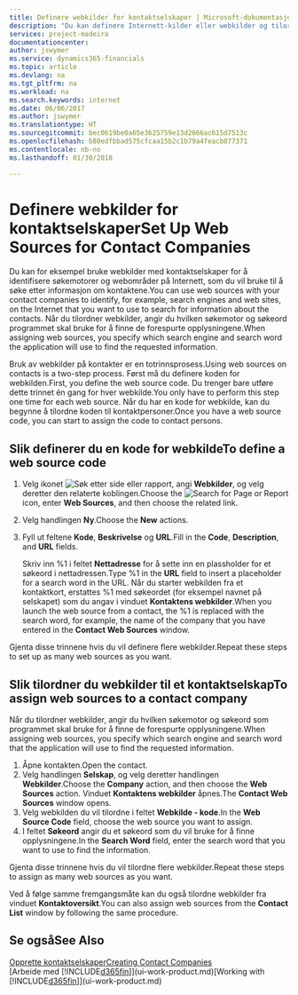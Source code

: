 ```yaml
---
title: Definere webkilder for kontaktselskaper | Microsoft-dokumentasjon
description: "Du kan definere Internett-kilder eller webkilder og tilordne dem til et kontaktselskap for å bidra til å identifisere hvor du vil søke etter informasjon om kontaktene."
services: project-madeira
documentationcenter: 
author: jswymer
ms.service: dynamics365-financials
ms.topic: article
ms.devlang: na
ms.tgt_pltfrm: na
ms.workload: na
ms.search.keywords: internet
ms.date: 06/06/2017
ms.author: jswymer
ms.translationtype: HT
ms.sourcegitcommit: bec0619be0a65e3625759e13d2866ac615d7513c
ms.openlocfilehash: b80edfbbad575cfcaa15b2c1b79a4feacb077371
ms.contentlocale: nb-no
ms.lasthandoff: 01/30/2018

---
```

# <a name="set-up-web-sources-for-contact-companies"></a><span data-ttu-id="d3552-103">Definere webkilder for kontaktselskaper</span><span class="sxs-lookup"><span data-stu-id="d3552-103">Set Up Web Sources for Contact Companies</span></span>
<span data-ttu-id="d3552-104">Du kan for eksempel bruke webkilder med kontaktselskaper for å identifisere søkemotorer og webområder på Internett, som du vil bruke til å søke etter informasjon om kontaktene.</span><span class="sxs-lookup"><span data-stu-id="d3552-104">You can use web sources with your contact companies to identify, for example, search engines and web sites, on the Internet that you want to use to search for information about the contacts.</span></span> <span data-ttu-id="d3552-105">Når du tilordner webkilder, angir du hvilken søkemotor og søkeord programmet skal bruke for å finne de forespurte opplysningene.</span><span class="sxs-lookup"><span data-stu-id="d3552-105">When assigning web sources, you specify which search engine and search word the application will use to find the requested information.</span></span>

<span data-ttu-id="d3552-106">Bruk av webkilder på kontakter er en totrinnsprosess.</span><span class="sxs-lookup"><span data-stu-id="d3552-106">Using web sources on contacts is a two-step process.</span></span> <span data-ttu-id="d3552-107">Først må du definere koden for webkilden.</span><span class="sxs-lookup"><span data-stu-id="d3552-107">First, you define the web source code.</span></span> <span data-ttu-id="d3552-108">Du trenger bare utføre dette trinnet én gang for hver webkilde.</span><span class="sxs-lookup"><span data-stu-id="d3552-108">You only have to perform this step one time for each web source.</span></span> <span data-ttu-id="d3552-109">Når du har en kode for webkilde, kan du begynne å tilordne koden til kontaktpersoner.</span><span class="sxs-lookup"><span data-stu-id="d3552-109">Once you have a web source code, you can start to assign the code to contact persons.</span></span>

## <a name="to-define-a-web-source-code"></a><span data-ttu-id="d3552-110">Slik definerer du en kode for webkilde</span><span class="sxs-lookup"><span data-stu-id="d3552-110">To define a web source code</span></span>
1. <span data-ttu-id="d3552-111">Velg ikonet ![Søk etter side eller rapport](media/ui-search/search_small.png "Søk etter side eller rapport"), angi **Webkilder**, og velg deretter den relaterte koblingen.</span><span class="sxs-lookup"><span data-stu-id="d3552-111">Choose the ![Search for Page or Report](media/ui-search/search_small.png "Search for Page or Report icon") icon, enter **Web Sources**, and then choose the related link.</span></span>
2. <span data-ttu-id="d3552-112">Velg handlingen **Ny**.</span><span class="sxs-lookup"><span data-stu-id="d3552-112">Choose the **New** actions.</span></span>
3. <span data-ttu-id="d3552-113">Fyll ut feltene **Kode**, **Beskrivelse** og **URL**.</span><span class="sxs-lookup"><span data-stu-id="d3552-113">Fill in the **Code**, **Description**, and **URL** fields.</span></span>

    <span data-ttu-id="d3552-114">Skriv inn %1 i feltet **Nettadresse** for å sette inn en plassholder for et søkeord i nettadressen.</span><span class="sxs-lookup"><span data-stu-id="d3552-114">Type %1 in the **URL** field to insert a placeholder for a search word in the URL.</span></span> <span data-ttu-id="d3552-115">Når du starter webkilden fra et kontaktkort, erstattes %1 med søkeordet (for eksempel navnet på selskapet) som du angav i vinduet **Kontaktens webkilder**.</span><span class="sxs-lookup"><span data-stu-id="d3552-115">When you launch the web source from a contact, the %1 is replaced with the search word, for example, the name of the company that you have entered in the **Contact Web Sources** window.</span></span>

<span data-ttu-id="d3552-116">Gjenta disse trinnene hvis du vil definere flere webkilder.</span><span class="sxs-lookup"><span data-stu-id="d3552-116">Repeat these steps to set up as many web sources as you want.</span></span>

## <a name="to-assign-web-sources-to-a-contact-company"></a><span data-ttu-id="d3552-117">Slik tilordner du webkilder til et kontaktselskap</span><span class="sxs-lookup"><span data-stu-id="d3552-117">To assign web sources to a contact company</span></span>
<span data-ttu-id="d3552-118">Når du tilordner webkilder, angir du hvilken søkemotor og søkeord som programmet skal bruke for å finne de forespurte opplysningene.</span><span class="sxs-lookup"><span data-stu-id="d3552-118">When assigning web sources, you specify which search engine and search word that the application will use to find the requested information.</span></span>

1. <span data-ttu-id="d3552-119">Åpne kontakten.</span><span class="sxs-lookup"><span data-stu-id="d3552-119">Open the contact.</span></span>
2. <span data-ttu-id="d3552-120">Velg handlingen **Selskap**, og velg deretter handlingen **Webkilder**.</span><span class="sxs-lookup"><span data-stu-id="d3552-120">Choose the **Company** action, and then choose the **Web Sources** action.</span></span> <span data-ttu-id="d3552-121">Vinduet **Kontaktens webkilder** åpnes.</span><span class="sxs-lookup"><span data-stu-id="d3552-121">The **Contact Web Sources** window opens.</span></span>
3. <span data-ttu-id="d3552-122">Velg webkilden du vil tilordne i feltet **Webkilde - kode**.</span><span class="sxs-lookup"><span data-stu-id="d3552-122">In the **Web Source Code** field, choose the web source you want to assign.</span></span>
4. <span data-ttu-id="d3552-123">I feltet **Søkeord** angir du et søkeord som du vil bruke for å finne opplysningene.</span><span class="sxs-lookup"><span data-stu-id="d3552-123">In the **Search Word** field, enter the search word that you want to use to find the information.</span></span>

<span data-ttu-id="d3552-124">Gjenta disse trinnene hvis du vil tilordne flere webkilder.</span><span class="sxs-lookup"><span data-stu-id="d3552-124">Repeat these steps to assign as many web sources as you want.</span></span>

<span data-ttu-id="d3552-125">Ved å følge samme fremgangsmåte kan du også tilordne webkilder fra vinduet **Kontaktoversikt**.</span><span class="sxs-lookup"><span data-stu-id="d3552-125">You can also assign web sources from the **Contact List** window by following the same procedure.</span></span>

## <a name="see-also"></a><span data-ttu-id="d3552-126">Se også</span><span class="sxs-lookup"><span data-stu-id="d3552-126">See Also</span></span>
[<span data-ttu-id="d3552-127">Opprette kontaktselskaper</span><span class="sxs-lookup"><span data-stu-id="d3552-127">Creating Contact Companies</span></span>](marketing-create-contact-companies.md)  
<span data-ttu-id="d3552-128">[Arbeide med [!INCLUDE[d365fin](includes/d365fin_md.md)]](ui-work-product.md)</span><span class="sxs-lookup"><span data-stu-id="d3552-128">[Working with [!INCLUDE[d365fin](includes/d365fin_md.md)]](ui-work-product.md)</span></span>

